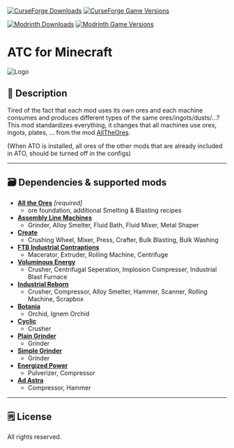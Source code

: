 [![CurseForge Downloads](https://cf.way2muchnoise.eu/560350.svg?badge_style=for_the_badge)][cf_mod] [![CurseForge Game Versions](https://cf.way2muchnoise.eu/versions/560350.svg?badge_style=for_the_badge)][cf_mod]

[![Modrinth Downloads](https://img.shields.io/modrinth/dt/at9kXzou?label=Modrinth&logo=modrinth&style=for-the-badge)][mr_mod] [![Modrinth Game Versions](https://img.shields.io/modrinth/game-versions/at9kXzou?label=Available%20for&logo=modrinth&style=for-the-badge)][mr_mod]

# ATC for Minecraft

![Logo](https://github.com/XxRexRaptorxX/AllTheCompatibility/blob/main/src/main/resources/logo.png?raw=true)

## 📖 Description

Tired of the fact that each mod uses its own ores and each machine consumes and produces different types of the same ores/ingots/dusts/...? This mod standardizes everything, it changes that all machines use ores, ingots, plates, ... from the mod [AllTheOres](https://www.curseforge.com/minecraft/mc-mods/ato).

(When ATO is installed, all ores of the other mods that are already included in ATO, should be turned off in the configs)
 
-----

## 🗃️ Dependencies & supported mods


- **[All the Ores][ato]** *[required]*
  -  ore foundation, additional Smelting & Blasting recipes
- **[Assembly Line Machines][alm]** 
   -  Grinder, Alloy Smelter, Fluid Bath, Fluid Mixer, Metal Shaper
- **[Create][create]**
   - Crushing Wheel, Mixer, Press, Crafter, Bulk Blasting, Bulk Washing
- **[FTB Industrial Contraptions][ic]**
   - Macerator, Extruder, Rolling Machine, Centrifuge
- **[Voluminous Energy][ve]**
   - Crusher, Centrifugal Seperation, Implosion Compresser, Industrial Blast Furnace
- **[Industrial Reborn][ir]**
   - Crusher, Compressor, Alloy Smelter, Hammer, Scanner, Rolling Machine, Scrapbox
- **[Botania][botania]**
   - Orchid, Ignem Orchid
- **[Cyclic][cyclic]**
  - Crusher
- **[Plain Grinder][pg]**
   - Grinder 
- **[Simple Grinder][sg]**
   - Grinder
- **[Energized Power][ep]**
  - Pulverizer, Compressor
- **[Ad Astra][aa]**
  - Compressor, Hammer
  
-----

## 🗒️ License

All rights reserved.

[cf_mod]: https://legacy.curseforge.com/minecraft/mc-mods/all-the-compatibility
[mr_mod]: https://modrinth.com/mod/all-the-compatibility

[ato]: https://www.curseforge.com/minecraft/mc-mods/ato
[alm]: https://www.curseforge.com/minecraft/mc-mods/assemblylinemachines
[create]: https://www.curseforge.com/minecraft/mc-mods/create
[botania]: https://www.curseforge.com/minecraft/mc-mods/botania
[cyclic]: https://www.curseforge.com/minecraft/mc-mods/cyclic
[ve]: https://www.curseforge.com/minecraft/mc-mods/voluminous-energy
[ir]: https://www.curseforge.com/minecraft/mc-mods/industrial-reborn
[pg]: https://www.curseforge.com/minecraft/mc-mods/plain-grinder
[sg]: https://www.curseforge.com/minecraft/mc-mods/simple-grinder
[ep]: https://www.curseforge.com/minecraft/mc-mods/energized-power
[aa]: https://www.curseforge.com/minecraft/mc-mods/ad-astra
[ic]: https://www.curseforge.com/minecraft/mc-mods/ftb-industrial-contraptions-forge
